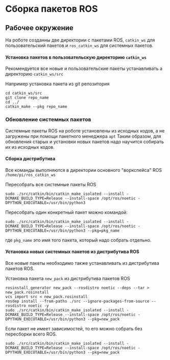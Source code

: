 # Сборка пакетов ROS

## Рабочее окружение 

На роботе созданны две директории с пакетами ROS, `catkin_ws` для пользовательский пакетов и `ros_catkin_ws` для системных пакетов.

#### Установка пакетов в пользовательскую директорию `catkin_ws`

Рекомендуется все новые и пользовательские пакеты устанавливать а директорию `catkin_ws/src`

Например установка пакета из git репозитория

```text
cd catkin_ws/src
git clone repo_name
cd ../
catkin_make --pkg repo_name
```

### Обновление системных пакетов

Системные пакеты ROS на роботе установлены из исходных кодов, а не загружены при помощи пакетного менеджера `apt` Таким образом, для обновления старых и установки новых пакетов надо научится собирать их из исходных кодов.

#### Сборка дистрибутива

Все команды выполняются в директории основного "воркспейса" ROS `/home/pi/ros_catkin_ws`

Пересобрать все системные пакеты ROS

```text
sudo ./src/catkin/bin/catkin_make_isolated --install -DCMAKE_BUILD_TYPE=Release --install-space /opt/ros/noetic -DPYTHON_EXECUTABLE=/usr/bin/python3
```

Пересобрать один конкретный пакет можно командой: 

```text
sudo ./src/catkin/bin/catkin_make_isolated --install -DCMAKE_BUILD_TYPE=Release --install-space /opt/ros/noetic -DPYTHON_EXECUTABLE=/usr/bin/python3 --pkg=pkg_name
```

где  `pkg_name` это имя того пакета, который надо собрать отдельно.

#### Установка новых системных пакетов из дистрибутива ROS

Все новые пакеты необходимо также устанавливать из дистрибутива пакетов ROS. 

Установка пакета `new_pack` из дистрибутива пакетов ROS

```text
rosinstall_generator new_pack --rosdistro noetic --deps --tar > new_pack.rosinstall
vcs import src < new_pack.rosinstall
rosdep install --from-paths ./src --ignore-packages-from-source --rosdistro noetic -y
sudo ./src/catkin/bin/catkin_make_isolated --install -DCMAKE_BUILD_TYPE=Release --install-space /opt/ros/noetic -DPYTHON_EXECUTABLE=/usr/bin/python3 --pkg=new_pack
```

Если пакет не имеет зависимостей, то его можно собрать без пересборки всего ROS.

```text
sudo ./src/catkin/bin/catkin_make_isolated --install -DCMAKE_BUILD_TYPE=Release --install-space /opt/ros/noetic -DPYTHON_EXECUTABLE=/usr/bin/python3 --pkg=new_pack
```





